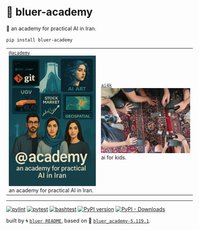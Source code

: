 # 📐 bluer-academy

📐 an academy for practical AI in Iran.

```bash
pip install bluer-academy
```

|   |   |
| --- | --- |
| [`@academy`](./bluer_academy/docs/academy) [![image](https://github.com/kamangir/assets2/raw/main/academy/concepts/06.png?raw=true)](./bluer_academy/docs/academy) an academy for practical AI in Iran. | [`ai4k`](./bluer_academy/docs/ai4k) [![image](https://github.com/kamangir/assets2/raw/main/ai4k/20250604_154200.jpg?raw=true)](./bluer_academy/docs/ai4k) ai for kids. |

---


[![pylint](https://github.com/kamangir/bluer-academy/actions/workflows/pylint.yml/badge.svg)](https://github.com/kamangir/bluer-academy/actions/workflows/pylint.yml) [![pytest](https://github.com/kamangir/bluer-academy/actions/workflows/pytest.yml/badge.svg)](https://github.com/kamangir/bluer-academy/actions/workflows/pytest.yml) [![bashtest](https://github.com/kamangir/bluer-academy/actions/workflows/bashtest.yml/badge.svg)](https://github.com/kamangir/bluer-academy/actions/workflows/bashtest.yml) [![PyPI version](https://img.shields.io/pypi/v/bluer-academy.svg)](https://pypi.org/project/bluer-academy/) [![PyPI - Downloads](https://img.shields.io/pypi/dd/bluer-academy)](https://pypistats.org/packages/bluer-academy)

built by 🌀 [`bluer README`](https://github.com/kamangir/bluer-objects/tree/main/bluer_objects/README), based on 📐 [`bluer_academy-5.119.1`](https://github.com/kamangir/bluer-academy).
